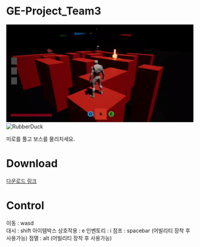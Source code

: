 # GE-Project_Team3

<img src="Image/1.gif" width="500px" height="260px" title="px(픽셀) 크기 설정" alt="RubberDuck"></img>
<img src="Image/2.gif" width="500px" height="260px" title="px(픽셀) 크기 설정" alt="RubberDuck"></img>

미로를 풀고 보스를 물리치세요.

# Download
[다운로드 링크](https://drive.google.com/file/d/1IId4Ihhj1zkCqFeQtAvk97L9VCSRXlDs/view)

# Control
이동 : wasd <br>
대시 : shift
아이템박스 상호작용 : e
인벤토리 : i
점프 : spacebar (어빌리티 장착 후 사용가능)
점멸 : alt (어빌리티 장착 후 사용가능)

